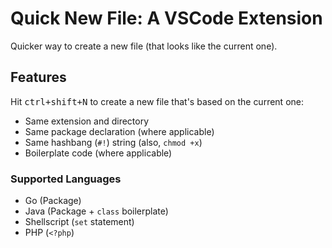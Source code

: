 # Quick New File: A VSCode Extension

Quicker way to create a new file (that looks like the current one).

## Features

Hit <kbd>ctrl+shift+N</kbd> to create a new file that's based on the current one:
- Same extension and directory
- Same package declaration (where applicable)
- Same hashbang (`#!`) string (also, `chmod +x`)
- Boilerplate code (where applicable)

### Supported Languages
- Go (Package)
- Java (Package + `class` boilerplate)
- Shellscript (`set` statement)
- PHP (`<?php`)
